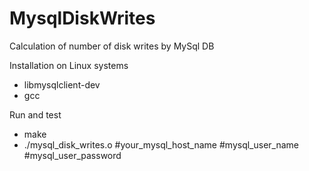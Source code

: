 # MysqlDiskWrites
Calculation of number of disk writes by MySql DB

Installation on Linux systems
  * libmysqlclient-dev
  * gcc

Run and test
  * make
  * ./mysql_disk_writes.o #your_mysql_host_name #mysql_user_name #mysql_user_password

